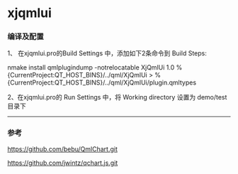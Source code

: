 # xjqmlui


### 编译及配置

1、 在xjqmlui.pro的Build Settings 中，添加如下2条命令到 Build Steps:


nmake install
qmlplugindump -notrelocatable XjQmlUi 1.0 %{CurrentProject:QT_HOST_BINS}/../qml/XjQmlUi > %{CurrentProject:QT_HOST_BINS}/../qml/XjQmlUi/plugin.qmltypes


2、在xjqmlui.pro的 Run Settings 中，将 Working directory 设置为 demo/test目录下


---


### 参考

https://github.com/bebu/QmlChart.git

https://github.com/jwintz/qchart.js.git
